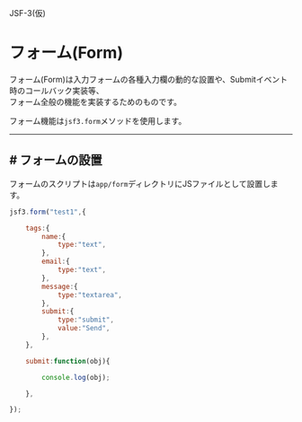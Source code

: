 JSF-3(仮)

# フォーム(Form)

フォーム(Form)は入力フォームの各種入力欄の動的な設置や、Submitイベント時のコールバック実装等、  
フォーム全般の機能を実装するためのものです。

フォーム機能は``jsf3.form``メソッドを使用します。

---

## # フォームの設置

フォームのスクリプトは``app/form``ディレクトリにJSファイルとして設置します。

```javascript | app/form/test1.js
jsf3.form("test1",{

    tags:{
        name:{
            type:"text",
        },
        email:{
            type:"text",
        },
        message:{
            type:"textarea",
        },
        submit:{
            type:"submit",
            value:"Send",
        },
    },

    submit:function(obj){

        console.log(obj);

    },

});
```

